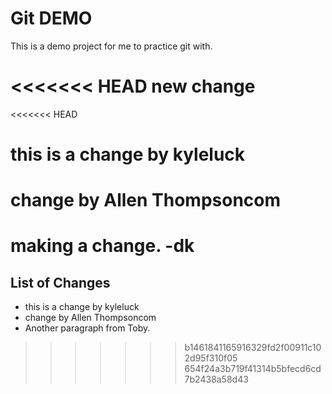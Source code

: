 # Git DEMO

This is a demo project for me to practice git with.

<<<<<<< HEAD
new change
=======
<<<<<<< HEAD



# this is a change by kyleluck
# change by Allen Thompsoncom

making a change. -dk
=======
## List of Changes

* this is a change by kyleluck
* change by Allen Thompsoncom
* Another paragraph from Toby.
>>>>>>> b1461841165916329fd2f00911c102d95f310f05
>>>>>>> 654f24a3b719f41314b5bfecd6cd7b2438a58d43
